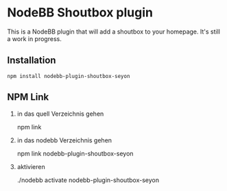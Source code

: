 # NodeBB Shoutbox plugin

This is a NodeBB plugin that will add a shoutbox to your homepage. It's still a work in progress.

## Installation

    npm install nodebb-plugin-shoutbox-seyon


## NPM Link

1) in das quell Verzeichnis gehen

    npm link
    
2) in das nodebb Verzeichnis gehen

    npm link nodebb-plugin-shoutbox-seyon
    
3) aktivieren

    ./nodebb activate nodebb-plugin-shoutbox-seyon
